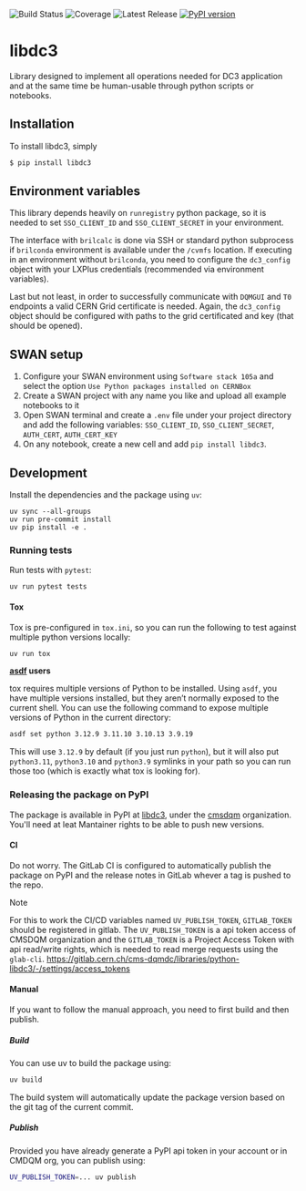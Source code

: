 ![Build Status](https://gitlab.cern.ch/cms-dqmdc/libraries/python-libdc3/badges/develop/pipeline.svg)
![Coverage](https://gitlab.cern.ch/cms-dqmdc/libraries/python-libdc3/badges/develop/coverage.svg)
![Latest Release](https://gitlab.cern.ch/cms-dqmdc/libraries/python-libdc3/-/badges/release.svg)
[![PyPI version](https://badge.fury.io/py/libdc3.png)](https://badge.fury.io/py/libdc3)

# libdc3

Library designed to implement all operations needed for DC3 application and at the same time be human-usable through python scripts or notebooks.

## Installation

To install libdc3, simply

```bash
$ pip install libdc3
```

## Environment variables

This library depends heavily on `runregistry` python package, so it is needed to set `SSO_CLIENT_ID` and `SSO_CLIENT_SECRET` in your environment.

The interface with `brilcalc` is done via SSH or standard python subprocess if `brilconda` environment is available under the `/cvmfs` location. If executing in an environment without `brilconda`, you need to configure the `dc3_config` object with your LXPlus credentials (recommended via environment variables).

Last but not least, in order to successfully communicate with `DQMGUI` and `T0` endpoints a valid CERN Grid certificate is needed. Again, the `dc3_config` object should be configured with paths to the grid certificated and key (that should be opened).

## SWAN setup

1. Configure your SWAN environment using `Software stack 105a` and select the option `Use Python packages installed on CERNBox`
2. Create a SWAN project with any name you like and upload all example notebooks to it
3. Open SWAN terminal and create a `.env` file under your project directory and add the following variables: `SSO_CLIENT_ID`, `SSO_CLIENT_SECRET`, `AUTH_CERT`, `AUTH_CERT_KEY`
4. On any notebook, create a new cell and add `pip install libdc3`.

## Development

Install the dependencies and the package using `uv`:

```shell
uv sync --all-groups
uv run pre-commit install
uv pip install -e .
```

### Running tests

Run tests with `pytest`:

```shell
uv run pytest tests
```

#### Tox

Tox is pre-configured in `tox.ini`, so you can run the following to test against multiple python versions locally:

```bash
uv run tox
```

**[asdf](https://asdf-vm.com/) users**

tox requires multiple versions of Python to be installed. Using `asdf`, you have multiple versions installed, but they aren’t normally exposed to the current shell. You can use the following command to expose multiple versions of Python in the current directory:

```bash
asdf set python 3.12.9 3.11.10 3.10.13 3.9.19
```

This will use `3.12.9` by default (if you just run `python`), but it will also put `python3.11`, `python3.10` and `python3.9` symlinks in your path so you can run those too (which is exactly what tox is looking for).

### Releasing the package on PyPI

The package is available in PyPI at [libdc3](https://pypi.org/project/libdc3/), under the [cmsdqm](https://pypi.org/org/cms-dqm/) organization. You'll need at leat Mantainer rights to be able to push new versions.

#### CI

Do not worry. The GitLab CI is configured to automatically publish the package on PyPI and the release notes in GitLab whever a tag is pushed to the repo.

> [!NOTE]
> For this to work the CI/CD variables named `UV_PUBLISH_TOKEN`, `GITLAB_TOKEN` should be registered in gitlab. The `UV_PUBLISH_TOKEN` is a api token access of CMSDQM organization and the `GITLAB_TOKEN` is a Project Access Token with api read/write rights, which is needed to read merge requests using the `glab-cli`.
> https://gitlab.cern.ch/cms-dqmdc/libraries/python-libdc3/-/settings/access_tokens

#### Manual

If you want to follow the manual approach, you need to first build and then publish.

##### Build

You can use uv to build the package using:

```bash
uv build
```

The build system will automatically update the package version based on the git tag of the current commit.

##### Publish

Provided you have already generate a PyPI api token in your account or in CMDQM org, you can publish using:

```bash
UV_PUBLISH_TOKEN=... uv publish
```
